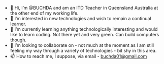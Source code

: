 - 👋 Hi, I’m @BUCHDA and am an ITD Teacher in Queensland Australia at the other end of my working life.
- 👀 I’m interested in new technologies and wish to remain a continual learner.
- 🌱 I’m currently learning anything technologically interesting and would like to learn coding. Not there yet and very green. Can build computers though.
- 💞️ I’m looking to collaborate on - not much at the moment as I am still feeling my way through a variety of technologies - bit shy in this area.
- 📫 How to reach me, I suppose, via email - buchda01@gmail.com

<!---
BUCHDA/BUCHDA is a ✨ special ✨ repository because its `README.md` (this file) appears on your GitHub profile.
You can click the Preview link to take a look at your changes.
--->

